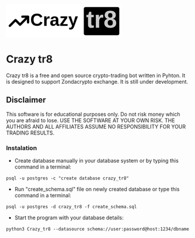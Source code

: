![Alt text](logo.png?raw=true "Title")

# Crazy tr8
Crazy tr8 is a free and open source crypto-trading bot written in Pyhton. It is designed to support Zondacrypto exchange. It is still under development.

## Disclaimer
This software is for educational purposes only. Do not risk money which you are afraid to lose. USE THE SOFTWARE AT YOUR OWN RISK. THE AUTHORS AND ALL AFFILIATES ASSUME NO RESPONSIBILITY FOR YOUR TRADING RESULTS.

### Instalation
- Create database manually in your database system or by typing this command in a terminal:
```
psql -u postgres -c "create database crazy_tr8"
```
- Run "create_schema.sql" file on newly created database or type this command in a terminal:
```
psql -u postgres -d crazy_tr8 -f create_schema.sql
```
- Start the program with your database details: 
```
python3 Crazy_tr8 --datasource schema://user:password@host:1234/dbname
```
